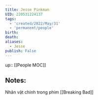 ```yaml
---
title: Jesse Pinkman
UID: 220531224137
tags:
  - 'created/2022/May/31'
  - 'permanent/people'
birth:
death:
aliases:
  - Jesse
publish: False
---
```

up:: [[People MOC]]

## Notes:
Nhân vật chính trong phim [[Breaking Bad]]